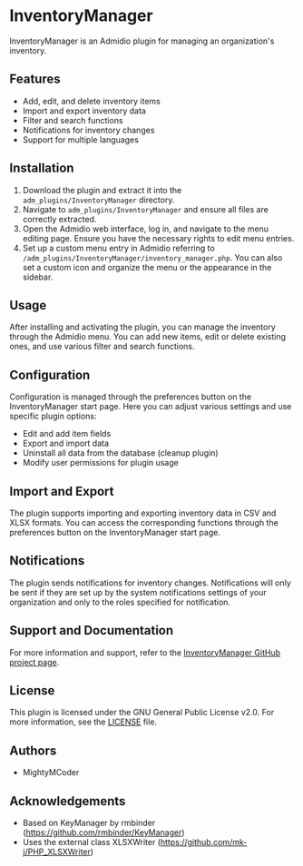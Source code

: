 # InventoryManager

InventoryManager is an Admidio plugin for managing an organization's inventory.

## Features

- Add, edit, and delete inventory items
- Import and export inventory data
- Filter and search functions
- Notifications for inventory changes
- Support for multiple languages

## Installation

1. Download the plugin and extract it into the `adm_plugins/InventoryManager` directory.
2. Navigate to `adm_plugins/InventoryManager` and ensure all files are correctly extracted.
3. Open the Admidio web interface, log in, and navigate to the menu editing page. Ensure you have the necessary rights to edit menu entries.
4. Set up a custom menu entry in Admidio referring to `/adm_plugins/InventoryManager/inventory_manager.php`. You can also set a custom icon and organize the menu or the appearance in the sidebar.

## Usage

After installing and activating the plugin, you can manage the inventory through the Admidio menu. You can add new items, edit or delete existing ones, and use various filter and search functions.

## Configuration

Configuration is managed through the preferences button on the InventoryManager start page. Here you can adjust various settings and use specific plugin options:
- Edit and add item fields
- Export and import data
- Uninstall all data from the database (cleanup plugin)
- Modify user permissions for plugin usage

## Import and Export

The plugin supports importing and exporting inventory data in CSV and XLSX formats. You can access the corresponding functions through the preferences button on the InventoryManager start page.

## Notifications

The plugin sends notifications for inventory changes. Notifications will only be sent if they are set up by the system notifications settings of your organization and only to the roles specified for notification.

## Support and Documentation

For more information and support, refer to the [InventoryManager GitHub project page](https://github.com/MightyMCoder/InventoryManager).

## License

This plugin is licensed under the GNU General Public License v2.0. For more information, see the [LICENSE](LICENSE) file.

## Authors

- MightyMCoder

## Acknowledgements

- Based on KeyManager by rmbinder (https://github.com/rmbinder/KeyManager)
- Uses the external class XLSXWriter (https://github.com/mk-j/PHP_XLSXWriter)
